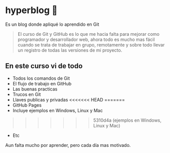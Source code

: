 # hyperblog 🦖
Es un blog donde apliqué lo aprendido en Git
>El curso de Git y GitHub es lo que me hacia falta para mejorar como programador y desarrollador web, ahora todo es mucho mas fácil cuando se trata de trabajar en grupo, remotamente y sobre todo llevar un registro de todas las versiones de mi proyecto.

## En este curso vi de todo
* Todos los comandos de Git
* El flujo de trabajo en GitHub
* Las buenas practicas
* Trucos  en Git
* Llaves publicas y privadas
<<<<<<< HEAD
=======
* GitHub Pages
* Incluye ejemplos en Windows, Linux y Mac
>>>>>>> 5310d4a (ejemplos en Windows, Linux y Mac)
* Etc

Aun falta mucho por aprender, pero cada día mas motivado.
